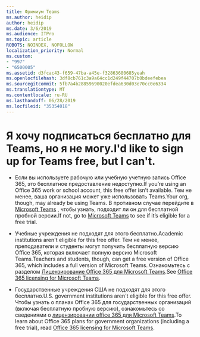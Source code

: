 ```yaml
---
title: Фримиум Teams
ms.author: heidip
author: heidip
ms.date: 3/6/2019
ms.audience: ITPro
ms.topic: article
ROBOTS: NOINDEX, NOFOLLOW
localization_priority: Normal
ms.custom:
- "997"
- "6500005"
ms.assetid: d3fcac43-f659-47ba-a45e-f32863680685yeah
ms.openlocfilehash: 3df8cb761c3a9a64cc1d249f44707b0bdeefebea
ms.sourcegitcommit: 5fb7a4b28859690020efdea630d03e70cc0e6334
ms.translationtype: MT
ms.contentlocale: ru-RU
ms.lasthandoff: 06/28/2019
ms.locfileid: "35354018"
---
```

# <a name="id-like-to-sign-up-for-teams-free-but-i-cant"></a><span data-ttu-id="a169b-102">Я хочу подписаться бесплатно для Teams, но я не могу.</span><span class="sxs-lookup"><span data-stu-id="a169b-102">I'd like to sign up for Teams free, but I can't.</span></span>

- <span data-ttu-id="a169b-103">Если вы используете рабочую или учебную учетную запись Office 365, это бесплатное предоставление недоступно.</span><span class="sxs-lookup"><span data-stu-id="a169b-103">If you’re using an Office 365 work or school account, this free offer isn’t available.</span></span> <span data-ttu-id="a169b-104">Тем не менее, ваша организация может уже использовать Teams.</span><span class="sxs-lookup"><span data-stu-id="a169b-104">Your org, though, may already be using Teams.</span></span> <span data-ttu-id="a169b-105">В противном случае перейдите в [Microsoft Teams](https://products.office.com/microsoft-teams/group-chat-software) , чтобы узнать, подходит ли он для бесплатной пробной версии.</span><span class="sxs-lookup"><span data-stu-id="a169b-105">If not, go to [Microsoft Teams](https://products.office.com/microsoft-teams/group-chat-software) to see if it’s eligible for a free trial.</span></span>

- <span data-ttu-id="a169b-106">Учебные учреждения не подходят для этого бесплатно.</span><span class="sxs-lookup"><span data-stu-id="a169b-106">Academic institutions aren't eligible for this free offer.</span></span> <span data-ttu-id="a169b-107">Тем не менее, преподаватели и студенты могут получить бесплатную версию Office 365, которая включает полную версию Microsoft Teams.</span><span class="sxs-lookup"><span data-stu-id="a169b-107">Teachers and students, though, can get a free version of Office 365, which includes a full version of Microsoft Teams.</span></span> <span data-ttu-id="a169b-108">Ознакомьтесь с разделом [Лицензирование Office 365 для Microsoft Teams](https://docs.microsoft.com/microsoftteams/office-365-licensing).</span><span class="sxs-lookup"><span data-stu-id="a169b-108">See [Office 365 licensing for Microsoft Teams](https://docs.microsoft.com/microsoftteams/office-365-licensing).</span></span>

- <span data-ttu-id="a169b-109">Государственные учреждения США не подходят для этого бесплатно.</span><span class="sxs-lookup"><span data-stu-id="a169b-109">U.S. government institutions aren't eligible for this free offer.</span></span> <span data-ttu-id="a169b-110">Чтобы узнать о планах Office 365 для государственных организаций (включая бесплатную пробную версию), ознакомьтесь со сведениями о [лицензировании office 365 для Microsoft Teams](https://docs.microsoft.com/microsoftteams/office-365-licensing).</span><span class="sxs-lookup"><span data-stu-id="a169b-110">To learn about Office 365 plans for government organizations (including a free trial), read [Office 365 licensing for Microsoft Teams](https://docs.microsoft.com/microsoftteams/office-365-licensing).</span></span>
